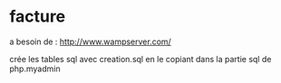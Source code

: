 # facture


a besoin de :
http://www.wampserver.com/

crée les tables sql avec creation.sql en le copiant dans la partie sql de php.myadmin

